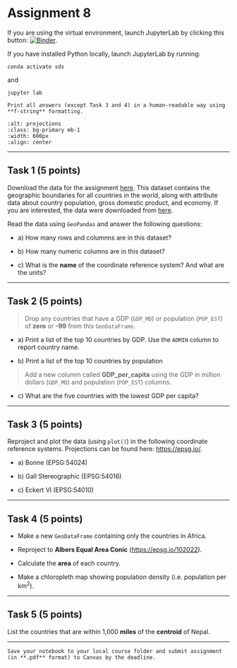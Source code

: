 # Assignment 8

If you are using the virtual environment, launch JupyterLab by clicking this button: [![Binder](https://mybinder.org/badge_logo.svg)](https://mybinder.org/v2/gh/owel-lab/programming-for-sds-site/HEAD).


If you have installed Python locally, launch JupyterLab by running:

```
conda activate sds
```
and
```
jupyter lab
```

```{attention}
Print all answers (except Task 3 and 4) in a human-readable way using **f-string** formatting.
```

```{image} images/projections.png
:alt: projections
:class: bg-primary mb-1
:width: 600px
:align: center
```

*****************************


## Task 1 (5 points)

Download the data for the assignment [here](https://www.dropbox.com/s/0oawhe0niq69nph/world_countries.zip?dl=0). This dataset contains the geographic boundaries for all countries in the world, along with attribute data about country population, gross domestic product, and economy. If you are interested, the data were downloaded from [here](https://www.naturalearthdata.com/downloads/50m-cultural-vectors/50m-admin-0-countries-2/). 

Read the data using `GeoPandas` and answer the following questions:

* a) How many rows and columnns are in this dataset?

* b) How many numeric columns are in this dataset?

* c) What is the **name** of the coordinate reference system? And what are the units?

*****************************

## Task 2 (5 points)

> Drop any countries that have a GDP (`GDP_MD`) or population (`POP_EST`) of **zero** or **-99** from this `GeoDataFrame`.

* a) Print a list of the top 10 countries by GDP. Use the `ADMIN` column to report country name.

* b) Print a list of the top 10 countries by population

> Add a new columm called **GDP_per_capita** using the GDP in million dollars (`GDP_MD`) and population (`POP_EST`) columns. 

* c) What are the five countries with the lowest GDP per capita? 

*****************************

## Task 3 (5 points)

Reproject and plot the data (using `plot()`) in the following coordinate reference systems. Projections can be found here: https://epsg.io/. 

* a) Bonne (EPSG:54024)

* b) Gall Stereographic (EPSG:54016)

* c) Eckert VI (EPSG:54010)

*****************************

## Task 4 (5 points)

* Make a new `GeoDataFrame` containing only the countries in Africa. 

* Reproject to **Albers Equal Area Conic** (https://epsg.io/102022). 

* Calculate the **area** of each country.

* Make a chloropleth map showing population density (i.e. population per km$^2$). 

*****************************

## Task 5 (5 points)

List the countries that are within 1,000 **miles** of the **centroid** of Nepal. 

*****************************

```{important} 
Save your notebook to your local course folder and submit assignment (in **.pdf** format) to Canvas by the deadline.
```


























